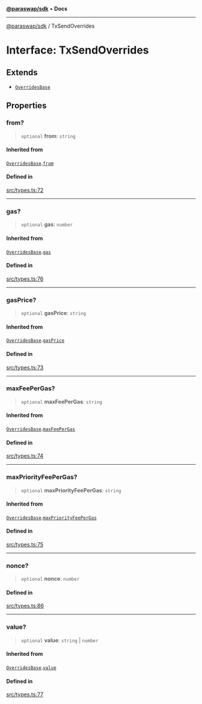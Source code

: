 [**@paraswap/sdk**](../README.md) • **Docs**

***

[@paraswap/sdk](../globals.md) / TxSendOverrides

# Interface: TxSendOverrides

## Extends

- [`OverridesBase`](../-internal-/interfaces/OverridesBase.md)

## Properties

### from?

> `optional` **from**: `string`

#### Inherited from

[`OverridesBase`](../-internal-/interfaces/OverridesBase.md).[`from`](../-internal-/interfaces/OverridesBase.md#from)

#### Defined in

[src/types.ts:72](https://github.com/paraswap/paraswap-sdk/blob/master/src/types.ts#L72)

***

### gas?

> `optional` **gas**: `number`

#### Inherited from

[`OverridesBase`](../-internal-/interfaces/OverridesBase.md).[`gas`](../-internal-/interfaces/OverridesBase.md#gas)

#### Defined in

[src/types.ts:76](https://github.com/paraswap/paraswap-sdk/blob/master/src/types.ts#L76)

***

### gasPrice?

> `optional` **gasPrice**: `string`

#### Inherited from

[`OverridesBase`](../-internal-/interfaces/OverridesBase.md).[`gasPrice`](../-internal-/interfaces/OverridesBase.md#gasprice)

#### Defined in

[src/types.ts:73](https://github.com/paraswap/paraswap-sdk/blob/master/src/types.ts#L73)

***

### maxFeePerGas?

> `optional` **maxFeePerGas**: `string`

#### Inherited from

[`OverridesBase`](../-internal-/interfaces/OverridesBase.md).[`maxFeePerGas`](../-internal-/interfaces/OverridesBase.md#maxfeepergas)

#### Defined in

[src/types.ts:74](https://github.com/paraswap/paraswap-sdk/blob/master/src/types.ts#L74)

***

### maxPriorityFeePerGas?

> `optional` **maxPriorityFeePerGas**: `string`

#### Inherited from

[`OverridesBase`](../-internal-/interfaces/OverridesBase.md).[`maxPriorityFeePerGas`](../-internal-/interfaces/OverridesBase.md#maxpriorityfeepergas)

#### Defined in

[src/types.ts:75](https://github.com/paraswap/paraswap-sdk/blob/master/src/types.ts#L75)

***

### nonce?

> `optional` **nonce**: `number`

#### Defined in

[src/types.ts:86](https://github.com/paraswap/paraswap-sdk/blob/master/src/types.ts#L86)

***

### value?

> `optional` **value**: `string` \| `number`

#### Inherited from

[`OverridesBase`](../-internal-/interfaces/OverridesBase.md).[`value`](../-internal-/interfaces/OverridesBase.md#value)

#### Defined in

[src/types.ts:77](https://github.com/paraswap/paraswap-sdk/blob/master/src/types.ts#L77)
